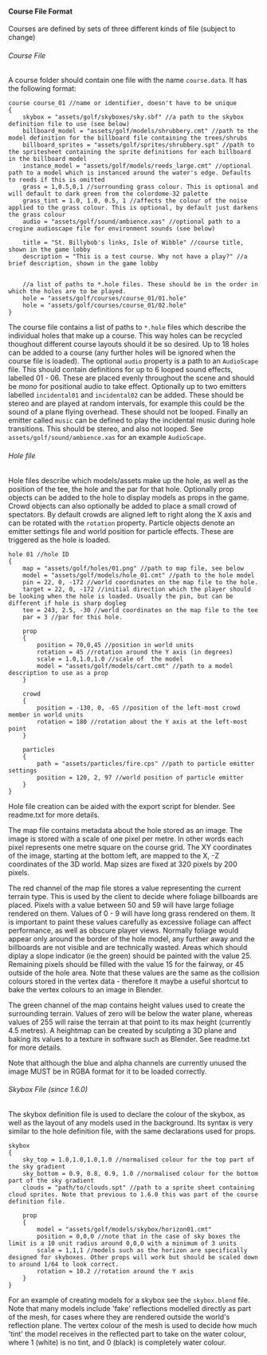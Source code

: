 #### Course File Format
Courses are defined by sets of three different kinds of file (subject to change)

###### Course File
A course folder should contain one file with the name `course.data`. It has the following format:

    course course_01 //name or identifier, doesn't have to be unique
    {
        skybox = "assets/golf/skyboxes/sky.sbf" //a path to the skybox definition file to use (see below)
        billboard_model = "assets/golf/models/shrubbery.cmt" //path to the model definition for the billboard file containing the trees/shrubs
        billboard_sprites = "assets/golf/sprites/shrubbery.spt" //path to the spritesheet containing the sprite definitions for each billboard in the billboard model
        instance_model = "assets/golf/models/reeds_large.cmt" //optional path to a model which is instanced around the water's edge. Defaults to reeds if this is omitted
        grass = 1,0.5,0,1 //surrounding grass colour. This is optional and will default to dark green from the colordome-32 palette
        grass_tint = 1.0, 1.0, 0.5, 1 //affects the colour of the noise applied to the grass colour. This is optional, by default just darkens the grass colour
        audio = "assets/golf/sound/ambience.xas" //optional path to a crogine audioscape file for environment sounds (see below)

        title = "St. Billybob's links, Isle of Wibble" //course title, shown in the game lobby
        description = "This is a test course. Why not have a play?" //a brief description, shown in the game lobby


        //a list of paths to *.hole files. These should be in the order in which the holes are to be played.
        hole = "assets/golf/courses/course_01/01.hole"
        hole = "assets/golf/courses/course_01/02.hole"
    }

The course file contains a list of paths to `*.hole` files which describe the individual holes that make up a course. This way holes can be recycled thoughout different course layouts should it be so desired. Up to 18 holes can be added to a course (any further holes will be ignored when the course file is loaded). The optional `audio` property is a path to an `AudioScape` file. This should contain definitions for up to 6 looped sound effects, labelled 01 - 06. These are placed evenly throughout the scene and should be *mono* for positional audio to take effect. Optionally up to two emitters labelled `incidental01` and `incidental02` can be added. These should be stereo and are played at random intervals, for example this could be the sound of a plane flying overhead. These should not be looped. Finally an emitter called `music` can be defined to play the incidental music during hole transitions. This should be stereo, and also not looped. See `assets/golf/sound/ambience.xas` for an example `AudioScape`.

###### Hole file
Hole files describe which models/assets make up the hole, as well as the position of the tee, the hole and the par for that hole. Optionally prop objects can be added to the hole to display models as props in the game. Crowd objects can also optionally be added to place a small crowd of spectators. By default crowds are aligned left to right along the X axis and can be rotated with the `rotation` property. Particle objects denote an emitter settings file and world position for particle effects. These are triggered as the hole is loaded.

    hole 01 //hole ID
    {
        map = "assets/golf/holes/01.png" //path to map file, see below
        model = "assets/golf/models/hole_01.cmt" //path to the hole model
        pin = 22, 0, -172 //world coordinates on the map file to the hole.
        target = 22, 0, -172 //initial direction which the player should be looking when the hole is loaded. Usually the pin, but can be different if hole is sharp dogleg
        tee = 243, 2.5, -30 //world coordinates on the map file to the tee
        par = 3 //par for this hole.

        prop
        {
            position = 70,0,45 //position in world units
            rotation = 45 //rotation around the Y axis (in degrees)
            scale = 1.0,1.0,1.0 //scale of  the model
            model = "assets/golf/models/cart.cmt" //path to a model description to use as a prop
        }

        crowd
        {
            position = -130, 0, -65 //position of the left-most crowd member in world units
            rotation = 180 //rotation about the Y axis at the left-most point
        }

        particles
        {
            path = "assets/particles/fire.cps" //path to particle emitter settings
            position = 120, 2, 97 //world position of particle emitter
        }
    }


Hole file creation can be aided with the export script for blender. See readme.txt for more details.

The map file contains metadata about the hole stored as an image. The image is stored with a scale of one pixel per metre. In other words each pixel represents one metre square on the course grid. The XY coordinates of the image, starting at the bottom left, are mapped to the X, -Z coordinates of the 3D world. Map sizes are fixed at 320 pixels by 200 pixels.

The red channel of the map file stores a value representing the current terrain type. This is used by the client to decide where foliage billboards are placed. Pixels with a value between 50 and 59 will have large foliage rendered on them. Values of 0 - 9 will have long grass rendered on them. It is important to paint these values carefully as excessive foliage can affect performance, as well as obscure player views. Normally foliage would appear only around the border of the hole model, any further away and the billboards are not visible and are technically wasted. Areas which should diplay a slope indicator (ie the green) should be painted with the value 25. Remaining pixels should be filled with the value 15 for the fairway, or 45 outside of the hole area. Note that these values are the same as the collision colours stored in the vertex data - therefore it maybe a useful shortcut to bake the vertex colours to an image in Blender.

The green channel of the map contains height values used to create the surrounding terrain. Values of zero will be below the water plane, whereas values of 255 will raise the terrain at that point to its max height (currently 4.5 metres). A heightmap can be created by sculpting a 3D plane and baking its values to a texture in software such as Blender. See readme.txt for more details.

Note that although the blue and alpha channels are currently unused the image MUST be in RGBA format for it to be loaded correctly.


###### Skybox File (since 1.6.0)
The skybox definition file is used to declare the colour of the skybox, as well as the layout of any models used in the background. Its syntax is very similar to the hole definition file, with the same declarations used for props.

    skybox
    {
        sky_top = 1.0,1.0,1.0,1.0 //normalised colour for the top part of the sky gradient
        sky_bottom = 0.9, 0.8, 0.9, 1.0 //normalised colour for the bottom part of the sky gradient
        clouds = "path/to/clouds.spt" //path to a sprite sheet containing cloud sprites. Note that previous to 1.6.0 this was part of the course definition file.

        prop
        {
            model = "assets/golf/models/skybox/horizon01.cmt"
            position = 0,0,0 //note that in the case of sky boxes the limit is a 10 unit radius around 0,0,0 with a minimum of 3 units
            scale = 1,1,1 //models such as the horizon are specifically designed for skyboxes. Other props will work but should be scaled down to around 1/64 to look correct.
            rotation = 10.2 //rotation around the Y axis
        }
    }

For an example of creating models for a skybox see the `skybox.blend` file. Note that many models include 'fake' reflections modelled directly as part of the mesh, for cases where they are rendered outside the world's reflection plane. The vertex colour of the mesh is used to decide how much 'tint' the model receives in the reflected part to take on the water colour, where 1 (white) is no tint, and 0 (black) is completely water colour.